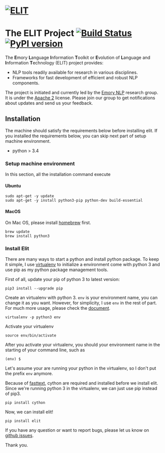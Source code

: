 # [![ELIT](media/header.png)](https://github.com/elitcloud/elit)

# The ELIT Project [![Build Status](https://travis-ci.org/elitcloud/elit.svg?branch=master)](https://travis-ci.org/elitcloud/elit) [![PyPI version](https://badge.fury.io/py/elit.svg)](https://badge.fury.io/py/elit)

The **E**mory **L**anguage **I**nformation **T**oolkit or **E**volution of **L**anguage and **I**nformation **T**echnology (ELIT) project provides:

* NLP tools readily available for research in various disciplines.
* Frameworks for fast development of efficient and robust NLP components.

The project is initiated and currently led by the [Emory NLP](http://nlp.mathcs.emory.edu) research group. It is under the [Apache 2](http://www.apache.org/licenses/LICENSE-2.0) license. Please join our group to get notifications about updates and send us your feedback.

## Installation 

The machine should satisfy the requirements below before installing elit. If you installed the requirements below, you can skip next part of setup machine environment.  

- python > 3.4

### Setup machine environment

In this section, all the installation command execute 

#### Ubuntu

```
sudo apt-get -y update
sudo apt-get -y install python3-pip python-dev build-essential
```

#### MacOS

On Mac OS, please install [homebrew](https://brew.sh/) first.

```
brew update
brew install python3 
```


### Install Elit

There are many ways to start a python and install python package. To keep it simple, I use [virtualenv](https://github.com/pypa/virtualenv) to initialize a environment come with python 3 and use pip as my python package management tools.  

First of all, update your pip of python 3 to latest version:

```
pip3 install --upgrade pip
```

Create an virtualenv with python 3. `env` is your environment name, you can change it as you want. However, for simplicity, I use `env` in the rest of part. For much more usage, please check the [document](https://virtualenv.pypa.io/en/stable/userguide/). 

```
virtualenv -p python3 env
```

Activate your virtualenv
```
source env/bin/activate
```

After you activate your virtualenv, you should your environment name in the starting of your command line, such as
```
(env) $
```

Let's assume your are running your python in the virtualenv, so I don't put the prefix `env` anymore.

Because of [fasttext](https://github.com/facebookresearch/fastText), cython are required and installed before we install elit. Since we're running python 3 in the virtualenv, we can just use pip instead of pip3.  

```
pip install cython
``` 

Now, we can install elit!

```
pip install elit
```

If you have any question or want to report bugs, please let us know on [github issues](https://github.com/emorynlp/elit/issues).

Thank you. 
